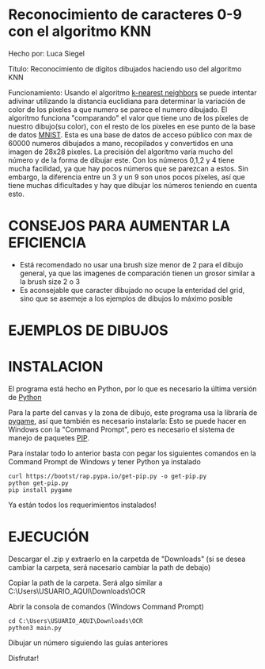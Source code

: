 # Reconocimiento de caracteres 0-9 con el algoritmo KNN
Hecho por: Luca Siegel


Título: Reconocimiento de dígitos dibujados haciendo uso del algoritmo KNN


Funcionamiento: Usando el algoritmo [k-nearest neighbors](https://en.wikipedia.org/wiki/K-nearest_neighbors_algorithm) se puede intentar adivinar utilizando la distancia euclidiana para determinar la variación de color de los pixeles a que numero se parece el numero dibujado. El algoritmo funciona "comparando" el valor que tiene uno de los píxeles de nuestro dibujo(su color), con el resto de los pixeles en ese punto de la base de datos [MNIST](https://en.wikipedia.org/wiki/MNIST_database). Esta es una base de datos de acceso público con max de 60000 numeros dibujados a mano, recopilados y convertidos en una imagen de 28x28 pixeles. La precisión del algoritmo varía mucho del número y de la forma de dibujar este. Con los números 0,1,2 y 4 tiene mucha facilidad, ya que hay pocos números que se parezcan a estos. Sin embargo, la diferencia entre un 3 y un 9 son unos pocos píxeles, así que tiene muchas dificultades y hay que dibujar los números teniendo en cuenta esto.

# CONSEJOS PARA AUMENTAR LA EFICIENCIA
- Está recomendado no usar una brush size menor de 2 para el dibujo general, ya que las imagenes de comparación tienen un grosor similar a la brush size 2 o 3
- Es aconsejable que caracter dibujado no ocupe la enteridad del grid, sino que se asemeje a los ejemplos de dibujos lo máximo posible

# EJEMPLOS DE DIBUJOS


# INSTALACION

El programa está hecho en Python, por lo que es necesario la última versión de [Python](https://www.python.org/downloads/)


Para la parte del canvas y la zona de dibujo, este programa usa la libraría de [pygame](https://pypi.org/project/pygame/), así que también es necesario instalarla: Esto se puede hacer en Windows con la "Command Prompt", pero es necesario el sistema de manejo de paquetes [PIP](https://pip.pypa.io/en/stable/installation/).


Para instalar todo lo anterior basta con pegar los siguientes comandos en la Command Prompt de Windows y tener Python ya instalado

```
curl https://bootst/rap.pypa.io/get-pip.py -o get-pip.py
python get-pip.py
pip install pygame
```

Ya están todos los requerimientos instalados!

# EJECUCIÓN

Descargar el .zip y extraerlo en la carpetda de "Downloads" (si se desea cambiar la carpeta, será nacesario cambiar la path de debajo)

Copiar la path de la carpeta. Será algo similar a C:\Users\USUARIO_AQUI\Downloads\OCR

Abrir la consola de comandos (Windows Command Prompt)

```
cd C:\Users\USUARIO_AQUI\Downloads\OCR
python3 main.py
```

Dibujar un número siguiendo las guías anteriores

Disfrutar!

